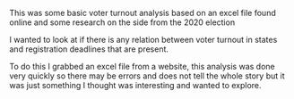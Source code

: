 This was some basic voter turnout analysis based on an excel file found online and some research on the side from the 2020 election

I wanted to look at if there is any relation between voter turnout in states and registration deadlines that are present. 

To do this I grabbed an excel file from a website, this analysis was done very quickly so there may be errors and does not tell the whole story but it was just something I thought was interesting and wanted to explore.
